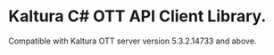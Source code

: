# Kaltura C# OTT API Client Library.
Compatible with Kaltura OTT server version 5.3.2.14733 and above.
